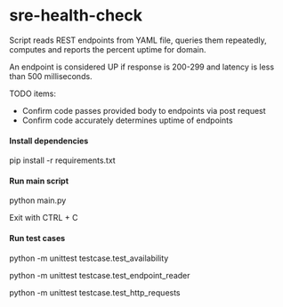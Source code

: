 # sre-health-check
Script reads REST endpoints from YAML file, queries them repeatedly, computes and reports the percent uptime for domain.

An endpoint is considered UP if response is 200-299 and latency is less than 500 milliseconds.

TODO items:
- Confirm code passes provided body to endpoints via post request
- Confirm code accurately determines uptime of endpoints

#### Install dependencies
pip install -r requirements.txt

#### Run main script
python main.py

Exit with CTRL + C

#### Run test cases
python -m unittest testcase.test_availability

python -m unittest testcase.test_endpoint_reader

python -m unittest testcase.test_http_requests
